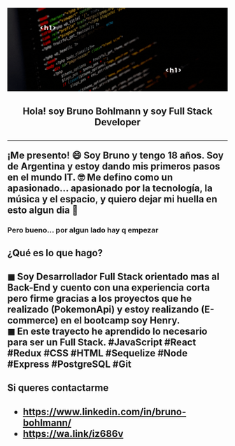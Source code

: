 ![I'm Bruno](./assets/Bruno.gif)

<h2 align="center">
Hola! soy Bruno Bohlmann y soy Full Stack Developer
<h2>

___

<p>
	¡Me presento! 😄
	Soy Bruno y tengo 18 años. Soy de Argentina y estoy dando mis primeros pasos en el mundo IT. 🤓
	Me defino como un apasionado... apasionado por la tecnología, la música y el espacio, y quiero dejar mi huella en esto algun dia 🚀
</p>

<h3>Pero bueno... por algun lado hay q empezar</h3>
	
<h2>¿Qué es lo que hago?<h2>
<p>
	◼ Soy Desarrollador Full Stack orientado mas al Back-End y cuento con una experiencia corta pero firme gracias a los proyectos que he realizado (PokemonApi) y 		 estoy realizando (E-commerce) en el bootcamp soy Henry.<br>
	◼ En este trayecto he aprendido lo necesario para ser un Full Stack. #JavaScript #React #Redux #CSS #HTML #Sequelize #Node #Express #PostgreSQL #Git
</p>

<h2>Si queres contactarme<h2>

- https://www.linkedin.com/in/bruno-bohlmann/
- https://wa.link/iz686v
